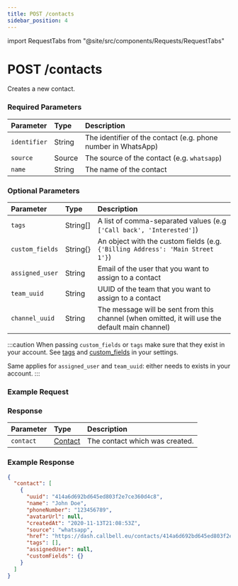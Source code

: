 ```yaml
---
title: POST /contacts
sidebar_position: 4
---
```


import RequestTabs from "@site/src/components/Requests/RequestTabs"

# POST /contacts

Creates a new contact.

### Required Parameters

| Parameter    | Type   | Description                                                   |
| :----------- | :----- | :------------------------------------------------------------ |
| `identifier` | String | The identifier of the contact (e.g. phone number in WhatsApp) |
| `source`     | Source | The source of the contact (e.g. `whatsapp`)                   |
| `name`       | String | The name of the contact                                       |

### Optional Parameters

| Parameter       | Type     | Description                                                                                     |
| :-------------- | :------- | :---------------------------------------------------------------------------------------------- |
| `tags`          | String[] | A list of comma-separated values (e.g `['Call back', 'Interested']`)                            |
| `custom_fields` | String{} | An object with the custom fields (e.g. `{'Billing Address': 'Main Street 1'}`)                  |
| `assigned_user` | String   | Email of the user that you want to assign to a contact                                          |
| `team_uuid`     | String   | UUID of the team that you want to assign to a contact                                           |
| `channel_uuid`  | String   | The message will be sent from this channel (when omitted, it will use the default main channel) |

:::caution
When passing `custom_fields` or `tags` make sure that they exist in your account. See [tags](https://dash.callbell.eu/settings/tags) and [custom_fields](https://dash.callbell.eu/settings/custom_fields) in your settings.

Same applies for `assigned_user` and `team_uuid`: either needs to exists in your account.
:::

### Example Request

<RequestTabs endpoint='contacts_api' request="post_contacts"/>

### Response

| Parameter | Type                                           | Description                    |
| :-------- | :--------------------------------------------- | :----------------------------- |
| `contact` | [Contact](/api/reference/object_types/contact) | The contact which was created. |

### Example Response

```json title=response.json
{
  "contact": [
    {
      "uuid": "414a6d692bd645ed803f2e7ce360d4c8",
      "name": "John Doe",
      "phoneNumber": "123456789",
      "avatarUrl": null,
      "createdAt": "2020-11-13T21:08:53Z",
      "source": "whatsapp",
      "href": "https://dash.callbell.eu/contacts/414a6d692bd645ed803f2e7ce360d4c8",
      "tags": [],
      "assignedUser": null,
      "customFields": {}
    }
  ]
}
```